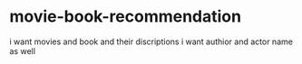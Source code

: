 # movie-book-recommendation
i want movies and book and their discriptions 
i want authior and actor name as well
